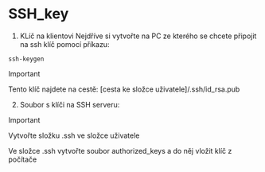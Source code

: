 # SSH_key

1. KLíč na klientovi
Nejdříve si vytvořte na PC ze kterého se chcete připojit na ssh klíč pomocí příkazu:
```
ssh-keygen
```

>[!IMPORTANT]
>Tento klíč najdete na cestě:
>[cesta ke složce uživatele]/.ssh/id_rsa.pub

2. Soubor s klíči na SSH serveru:

>[!IMPORTANT]
>Vytvořte složku .ssh ve složce uživatele

Ve složce .ssh vytvořte soubor authorized_keys a do něj vložit klíč z počítače
